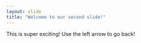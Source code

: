 ```yaml
---
layout: slide
title: "Welcome to our second slide!"
---
```

This is super exciting!
Use the left arrow to go back!
